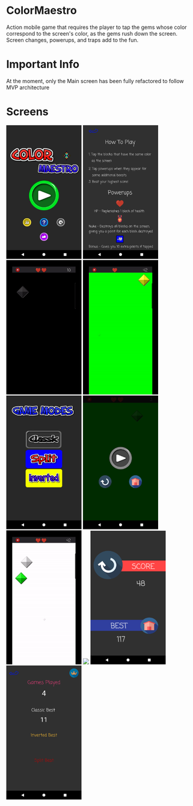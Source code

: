 # ColorMaestro
Action mobile game that requires the player to tap the gems whose color correspond to the screen's color, 
as the gems rush down the screen. Screen changes, powerups, and traps add to the fun. 

# Important Info
At the moment, only the Main screen has been fully refactored to follow MVP architecture
 
# Screens
<img src="Screens/home.png" width="200"/> <img src="Screens/howto.png" width="200"/> 
<img src="Screens/gif1.gif" width="200"/> <img src="Screens/gif2.gif" width="200"/> 
<img src="Screens/modes.png" width="200"/> <img src="Screens/pause.png" width="200"/>
<img src="Screens/gif3.gif" width="200"/> <img src="Screens/gif4.gif" width="200"/> 
<img src="Screens/gameover.png" width="200"/> <img src="Screens/stats.png" width="200"/>
